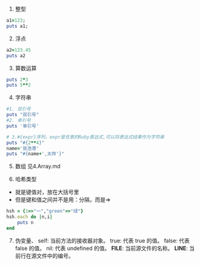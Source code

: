 1. 整型
```ruby
a1=123;  
puts a1;
```

2. 浮点
```ruby
a2=123.45
puts a2
```

3. 算数运算
```ruby
puts 2*3
puts 5**2
```

4. 字符串
```ruby
#1. 双引号
puts "双引号"
#2. 单引号
puts '单引号'

# 3.#{expr}序列，expr是任意的Ruby表达式,可以将表达式结果作为字符串
puts "#{2**4}"
name='张浩港'
puts "#{name+',太帅'}"

```

5. 数组
见4.Array.md

6. 哈希类型
- 就是键值对，放在大括号里
- 但是键和值之间并不是用：分隔，而是=>

```ruby
hsh = {1=>"一","green"=>"绿"}
hsh.each do |n,i|
	puts n
end
```


7. 伪变量、
self: 当前方法的接收器对象。
true: 代表 true 的值。
false: 代表 false 的值。
nil: 代表 undefined 的值。
__FILE__: 当前源文件的名称。
__LINE__: 当前行在源文件中的编号。
